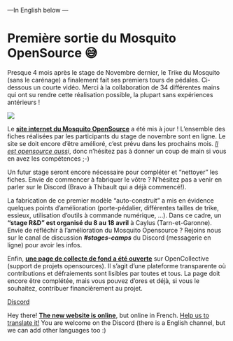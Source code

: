 —In English below —

Première sortie du Mosquito OpenSource 😅
=========================================

Presque 4 mois après le stage de Novembre dernier, le Trike du Mosquito (sans le carénage) a finalement fait ses premiers tours de pédales. Ci-dessous un courte vidéo. Merci à la collaboration de 34 différentes mains qui ont su rendre cette réalisation possible, la plupart sans expériences antérieurs !

[![](https://dim.mcusercontent.com/cs/5c34adf9c85700841f7de761f/images/f60f2721-945d-7ee7-1aa3-894546672445.png?w=480&dpr=2)](https://www.youtube.com/watch?v=CMnDJaUbB3I&list=PLrf-skLonSXrDJ3x7Lvvlt1rDBZ83i1BJ&index=1)

Le [**site internet du Mosquito OpenSource**](https://mosquito-velomobiles.org/) a été mis à jour ! L’ensemble des fiches réalisées par les participants du stage de novembre sont en ligne. Le site se doit encore d’être amélioré, c’est prévu dans les prochains mois. _[Il est opensource auss](https://github.com/MosquitoOS/MosquitoOS.github.io/issues)i_, donc n’hésitez pas à donner un coup de main si vous en avez les compétences ;-)

Un futur stage seront encore nécessaire pour compléter et “nettoyer” les fiches. Envie de commencer à fabriquer le vôtre ? N’hésitez pas a venir en parler sur le Discord (Bravo à Thibault qui a déjà commencé!).

La fabrication de ce premier modèle “auto-construit” a mis en évidence quelques points d’amélioration (porte-pédalier, différentes tailles de trike, essieux, utilisation d’outils à commande numérique, …). Dans ce cadre, un **“stage R&D” est organisé du 8 au 18 avril** à Caylus (Tarn-et-Garonne). Envie de réfléchir à l’amélioration du Mosquito Opensource ? Rejoins nous sur le canal de discussion _**#stages-camps**_ du Discord (messagerie en ligne) pour avoir les infos.

Enfin, [**une page de collecte de fond a été ouverte**](https://opencollective.com/mosquitoos) sur OpenCollective (support de projets opensources). Il s’agit d’une plateforme transparente où contributions et défraiements sont lisibles par toutes et tous. La page doit encore être complétée, mais vous pouvez d’ores et déjà, si vous le souhaitez, contribuer financièrement au projet.

[Discord](https://discord.gg/rjzDM99289)

Hey there! [**The new website is online**](https://www.mosquito-velomobiles.org/), but online in French. [Help us to translate it!](https://github.com/MosquitoOS/MosquitoOS.github.io/issues/1) You are welcome on the Discord (there is a English channel, but we can add other languages too :)
